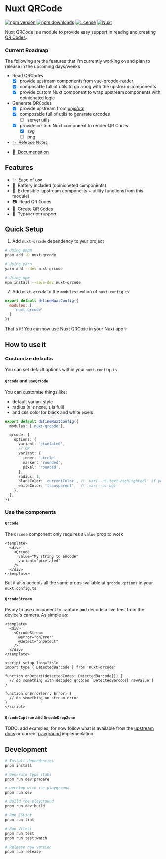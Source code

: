 # Nuxt QRCode

[![npm version][npm-version-src]][npm-version-href]
[![npm downloads][npm-downloads-src]][npm-downloads-href]
[![License][license-src]][license-href]
[![Nuxt][nuxt-src]][nuxt-href]

Nuxt QRCode is a module to provide easy support in reading and creating [QR Codes](https://en.wikipedia.org/wiki/QR_code).

### Current Roadmap

The following are the features that I'm currently working on and plan to release in the upcoming days/weeks

- Read QRCodes
  - [x] provide upstream components from [vue-qrcode-reader](https://github.com/gruhn/vue-qrcode-reader)
  - [x] composable full of utils to go along with the upstream components
  - [x] provide custom Nuxt component to wrap upstream components with opinionated logic
- Generate QRCodes
  - [x] provide upstream from [unjs/uqr](https://github.com/unjs/uqr)
  - [x] composable full of utils to generate qrcodes
    - [ ] server utils
  - [x] provide custom Nuxt component to render QR Codes
    - [x] svg
    - [ ] png

- [✨ &nbsp;Release Notes](/CHANGELOG.md)
<!-- - [🏀 Online playground](https://stackblitz.com/github/your-org/nuxt-qrcode?file=playground%2Fapp.vue) -->
- [📖 &nbsp;Documentation](https://qrcode.s94.dev)

## Features

- ✨ &nbsp;Ease of use
- 🔋 &nbsp;Battery included (opinioneted components)
- 🧩 &nbsp;Extensible (upstream components + utility functions from this module)
- 📷 &nbsp;Read QR Codes
- 📝 &nbsp;Create QR Codes
- 📘 &nbsp;Typescript support

## Quick Setup

1. Add `nuxt-qrcode` dependency to your project

```bash
# Using pnpm
pnpm add -D nuxt-qrcode

# Using yarn
yarn add --dev nuxt-qrcode

# Using npm
npm install --save-dev nuxt-qrcode
```

2. Add `nuxt-qrcode` to the `modules` section of `nuxt.config.ts`

```js
export default defineNuxtConfig({
  modules: [
    'nuxt-qrcode'
  ]
})
```

That's it! You can now use Nuxt QRCode in your Nuxt app ✨

## How to use it

### Customize defaults

You can set default options within your `nuxt.config.ts`

#### `Qrcode` and `useQrcode`

You can customize things like:
- default variant style
- radius (`0` is none, `1` is full)
- and css color for black and white pixels

```ts
export default defineNuxtConfig({
  modules: ['nuxt-qrcode'],

  qrcode: {
    options: {
      variant: 'pixelated',
      // OR
      variant: {
        inner: 'circle',
        marker: 'rounded',
        pixel: 'rounded',
      },
      radius: 1,
      blackColor: 'currentColor', // 'var(--ui-text-highlighted)' if you are using `@nuxt/ui` v3
      whiteColor: 'transparent',  // 'var(--ui-bg)'
    },
  },
})
```

### Use the components

#### `Qrcode`

The `Qrcode` component only requires a `value` prop to work

```vue
<template>
  <div>
    <Qrcode
      value="My string to encode"
      variant="pixelated"
    />
  </div>
</template>
```

But it also accepts all the same props available at `qrcode.options` in your `nuxt.config.ts`.

#### `QrcodeStream`

Ready to use component to capture and decode a live feed from the device's camera. As simple as:

```vue
<template>
  <div>
    <QrcodeStream
      @error="onError"
      @detect="onDetect"
    />
  </div>
</template>

<script setup lang="ts">
import type { DetectedBarcode } from 'nuxt-qrcode'

function onDetect(detectedCodes: DetectedBarcode[]) {
  // do something with decoded qrcodes `DetectedBarcode['rawValue']
}

function onError(err: Error) {
  // do something on stream error
}
</script>
```

#### `QrcodeCaptrue` and `QrcodeDropZone`

TODO: add examples, for now follow what is available from the [upstream docs](https://gruhn.github.io/vue-qrcode-reader/) or current [playground](/playground/) implementation.

## Development

```bash
# Install dependencies
pnpm install

# Generate type stubs
pnpm run dev:prepare

# Develop with the playground
pnpm run dev

# Build the playground
pnpm run dev:build

# Run ESLint
pnpm run lint

# Run Vitest
pnpm run test
pnpm run test:watch

# Release new version
pnpm run release
```

<!-- Badges -->
[npm-version-src]: https://img.shields.io/npm/v/nuxt-qrcode/latest.svg?style=flat&colorA=020420&colorB=00DC82
[npm-version-href]: https://npmjs.com/package/nuxt-qrcode

[npm-downloads-src]: https://img.shields.io/npm/dm/nuxt-qrcode.svg?style=flat&colorA=020420&colorB=00DC82
[npm-downloads-href]: https://npmjs.com/package/nuxt-qrcode

[license-src]: https://img.shields.io/npm/l/nuxt-qrcode.svg?style=flat&colorA=020420&colorB=00DC82
[license-href]: https://npmjs.com/package/nuxt-qrcode

[nuxt-src]: https://img.shields.io/badge/Nuxt-020420?logo=nuxt.js
[nuxt-href]: https://nuxt.com
